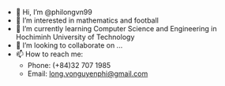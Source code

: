 - 👋 Hi, I’m @philongvn99
- 👀 I’m interested in mathematics and football
- 🌱 I’m currently learning Computer Science and Engineering in Hochiminh University of Technology
- 💞️ I’m looking to collaborate on ...
- 📫 How to reach me:
  + Phone: (+84)32 707 1985
  + Email: long.vonguyenphi@gmail.com

<!---
philongvn99/philongvn99 is a ✨ special ✨ repository because its `README.md` (this file) appears on your GitHub profile.
You can click the Preview link to take a look at your changes.
--->
